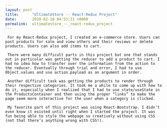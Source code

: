 ```yaml
---
layout: post
title:      "UltimateStore -- React-Redux Project"
date:       2020-02-10 04:53:21 +0000
permalink:  ultimatestore_--_react-redux_project
---
```



     For my React-Redux project, I created an e-commerce store. Users can post products for sale and view others and their reviews or delete products. Users can also add items to cart.

     There were many difficult parts in this project but one that stands out in particular was getting the reducer to add a product to cart. I had no idea how to transfer over the information from the action to the reducer. Eventually through trial and error, I had to use Object.values and use action.payload as an argument in order.

     Another difficult task was getting the products to render through their respective categories. It took me a while to come up with how to do it, especially when I realized that I had to use state/useState in the ProductsContainer and then using the proper “links” to make the page seem more interactive for the user when a category is clicked.

     My favorite part of this project was using React-Bootstrap. I didn’t even know it existed until right when I started the project. It was fun being able to style the webpage so creatively without using CSS (not that there’s anything wrong with CSS!).

